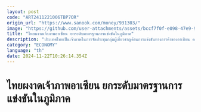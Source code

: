 ```yaml
---
layout: post
code: "ART2411221006TBP7OR"
origin_url: "https://www.sanook.com/money/931303/"
image: "https://github.com/user-attachments/assets/bccf7f0f-e098-47e9-9dcb-0c19a9b65fd1"
title: "ไทยผงาดเจ้าภาพอาเซียน ยกระดับมาตรฐานการแข่งขันในภูมิภาค"
description: "ประเทศไทยเป็นเจ้าภาพในการจัดประชุมกลุ่มผู้เชี่ยวชาญด้านการแข่งขันทางการค้าของอาเซียน ครั้งที่ 33 หวังยกระดับมาตรฐานการแข่งขันในภูมิภาค"
category: "ECONOMY"
language: "th"
date: 2024-11-22T10:26:14.354Z
---
```


# ไทยผงาดเจ้าภาพอาเซียน ยกระดับมาตรฐานการแข่งขันในภูมิภาค
